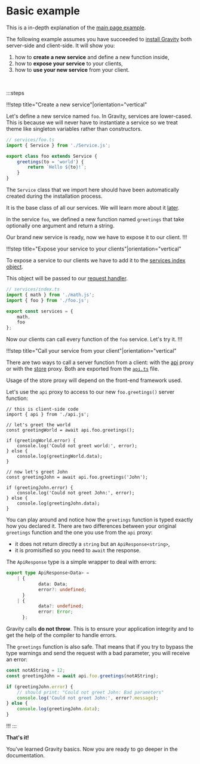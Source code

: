 # Basic example

This is a in-depth explanation of the [main page example](/#simple-workflow).

The following example assumes you have succeeded to [install Gravity](/docs/getting-started/installation) both server-side and client-side. It will show you:

1. how to **create a new service** and define a new function inside,
2. how to **expose your service** to your clients,
3. how to **use your new service** from your client.

<br>

:::steps

!!!step title="Create a new service"|orientation="vertical"

Let's define a new service named `foo`. In Gravity, services are lower-cased. This is because we will never have to instantiate a service so we treat theme like singleton variables rather than constructors.

```ts {2-100}
// services/foo.ts
import { Service } from './Service.js';

export class foo extends Service {
	greetings(to = 'world') {
		return `Hello ${to}!`;
	}
}
```

The `Service` class that we import here should have been automatically created during the installation process.

It is the base class of all our services. We will learn more about it [later](/docs/project-structure/base-service).

In the service `foo`, we defined a new function named `greetings` that take optionally one argument and return a string.

Our brand new service is ready, now we have to expose it to our client.
!!!

!!!step title="Expose your service to your clients"|orientation="vertical"

To expose a service to our clients we have to add it to the [services index object](/docs/project-structure/services-index).

This object will be passed to our [request handler](/docs/project-structure/handler).

```ts {3,7}
// services/index.ts
import { math } from './math.js';
import { foo } from './foo.js';

export const services = {
	math,
	foo
};
```

Now our clients can call every function of the `foo` service. Let's try it.
!!!

!!!step title="Call your service from your client"|orientation="vertical"

There are two ways to call a server function from a client: with the [api](/docs/usage/use-a-service#api) proxy or with the [store](/docs/usage/use-a-service#store) proxy. Both are exported from the [`api.ts`](/docs/project-structure/api) file.

Usage of the store proxy will depend on the front-end framework used.

Let's use the `api` proxy to access to our new `foo.greetings()` server function:

```ts{2-100}
// this is client-side code
import { api } from './api.js';

// let's greet the world
const greetingWorld = await api.foo.greetings();

if (greetingWorld.error) {
	console.log('Could not greet world:', error);
} else {
	console.log(greetingWorld.data);
}

// now let's greet John
const greetingJohn = await api.foo.greetings('John');

if (greetingJohn.error) {
	console.log('Could not greet John:', error);
} else {
	console.log(greetingJohn.data);
}
```

You can play around and notice how the `greetings` function is typed exactly how you declared it. There are two differences between your original `greetings` function and the one you use from the `api` proxy:

- it does not return directly a `string` but an `ApiResponse<string>`,
- it is promisified so you need to `await` the response.

The `ApiResponse` type is a simple wrapper to deal with errors:

```ts
export type ApiResponse<Data> =
	| {
			data: Data;
			error?: undefined;
	  }
	| {
			data?: undefined;
			error: Error;
	  };
```

Gravity calls **do not throw**. This is to ensure your application integrity and to get the help of the compiler to handle errors.

The `greetings` function is also safe. That means that if you try to bypass the type warnings and send the request with a bad parameter, you will receive an error:

```ts {1,2,5,6}
const notAString = 12;
const greetingJohn = await api.foo.greetings(notAString);

if (greetingJohn.error) {
	// should print: "Could not greet John: Bad parameters"
	console.log('Could not greet John:', error?.message);
} else {
	console.log(greetingJohn.data);
}
```

!!!
:::

**That's it!**

You've learned Gravity basics. Now you are ready to go deeper in the documentation.
